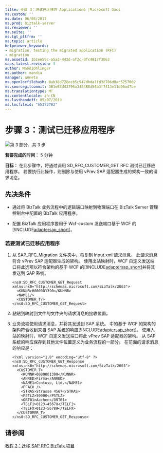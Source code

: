 ```yaml
---
title: 步骤 3：测试已迁移的 Application6 |Microsoft Docs
ms.custom: ''
ms.date: 06/08/2017
ms.prod: biztalk-server
ms.reviewer: ''
ms.suite: ''
ms.tgt_pltfrm: ''
ms.topic: article
helpviewer_keywords:
- migration, testing the migrated application (RFC)
- migration
ms.assetid: 1b1ee59c-a5a3-442d-af2c-0fc4817f3063
caps.latest.revision: 3
author: MandiOhlinger
ms.author: mandia
manager: anneta
ms.openlocfilehash: 0ab38d728eeb5c947dbda1fd38706d0ac5257002
ms.sourcegitcommit: 381e83d43796a345488d54b3f7413e11d56ad7be
ms.translationtype: MT
ms.contentlocale: zh-CN
ms.lasthandoff: 05/07/2019
ms.locfileid: "65372782"
---
```

# <a name="step-3-test-the-migrated-application"></a>步骤 3：测试已迁移应用程序
![第 3 部分，共 3 步](../../adapters-and-accelerators/adapter-oracle-database/media/step-3of3.gif "Step_3of3")  
  
 **若要完成的时间：** 5 分钟  
  
 **目标：** 在此步骤中，将通过调用 SD_RFC_CUSTOMER_GET RFC 测试已迁移应用程序。 若要执行此操作，则删除与使用 vPrev SAP 适配器生成的架构一致的请求消息。  
  
## <a name="prerequisites"></a>先决条件  
  
- 通过将 BizTalk 业务流程中的逻辑端口映射到物理端口在 BizTalk Server 管理控制台中配置的 BizTalk 应用程序。  
  
- 配置 BizTalk 应用程序要用于 Wcf-custom 发送端口基于 WCF 的[!INCLUDE[adaptersap_short](../../includes/adaptersap-short-md.md)]。  
  
### <a name="to-test-the-migrated-application"></a>若要测试已迁移应用程序  
  
1. 从 SAP_RFC_Migration 文件夹中，将复制 Input.xml 请求消息。 此请求消息符合 vPrev SAP 适配器生成的架构。 使用出站映射时，WCF 自定义发送端口将此选项以符合架构的基于 WCF 的[!INCLUDE[adaptersap_short](../../includes/adaptersap-short-md.md)]并将其发送到 SAP 系统。  
  
   ```  
   <ns0:SD_RFC_CUSTOMER_GET_Request xmlns:ns0="http://schemas.microsoft.com/BizTalk/2003">  
     <KUNNR>0000001390</KUNNR>  
     <NAME1/>  
     <CUSTOMER_T/>  
   </ns0:SD_RFC_CUSTOMER_GET_Request>  
   ```  
  
2. 粘贴到映射到文件的文件夹的请求消息的接收位置。  
  
3. 业务流程使用请求消息，并将其发送到 SAP 系统。 中的基于 WCF 的架构的架构符合收到来自 SAP 系统的响应[!INCLUDE[adaptersap_short](../../includes/adaptersap-short-md.md)]。 使用入站的映射时，WCF 自定义发送端口将此 vPrev SAP 适配器的架构。 从 SAP 系统的响应保存到其他文件位置定义为业务流程的一部分。 在前面的请求消息的响应是：  
  
   ```  
   <?xml version="1.0" encoding="utf-8" ?>   
   <ns0:SD_RFC_CUSTOMER_GET_Response xmlns:ns0="http://schemas.microsoft.com/BizTalk/2003">  
     <CUSTOMER_T>  
       <KUNNR>0000001390</KUNNR>   
       <ANRED>Firma</ANRED>   
       <NAME1>Contoso, Ltd.</NAME1>   
       <PFACH />   
       <STRAS>Strasse 4567</STRAS>   
       <PSTLZ>50000</PSTLZ>   
       <ORT01>Aachen</ORT01>   
       <TELF1>0123-45678</TELF1>   
       <TELFX>0123-56789</TELFX>   
     </CUSTOMER_T>  
   </ns0:SD_RFC_CUSTOMER_GET_Response>  
   ```  
  
## <a name="see-also"></a>请参阅  
 [教程 2：迁移 SAP RFC BizTalk 项目](../../adapters-and-accelerators/adapter-sap/tutorial-2-migrating-an-sap-rfc-biztalk-project.md)